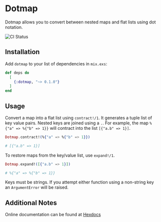 # Dotmap

Dotmap allows you to convert between nested maps and flat lists using dot notation.

![CI Status](https://github.com/mattiebear/dotmap/actions/workflows/verify.yml/badge.svg)

## Installation

Add `dotmap` to your list of dependencies in `mix.exs`:

```elixir
def deps do
  [
    {:dotmap, "~> 0.1.0"}
  ]
end
```

## Usage

Convert a map into a flat list using `contract!/1`. It generates a tuple list of key value pairs. Nested keys are joined using a `.`. For example, the map `%{"a" => %{"b" => 1}}` will contract into the list `[{"a.b" => 1}]`.

```elixir
Dotmap.contract!(%{"a" => %{"b" => 1}})

# [{"a.b" => 1}]
```

To restore maps from the key/value list, use `expand!/1`.

```elixir
Dotmap.expand!([{"a.b" => 1}])

# %{"a" => %{"b" => 1}}
```

Keys must be strings. If you attempt either function using a non-string key an `ArgumentError` will be raised.

## Additional Notes

Online documentation can be found at [Hexdocs](https://hexdocs.pm/dotmap)
